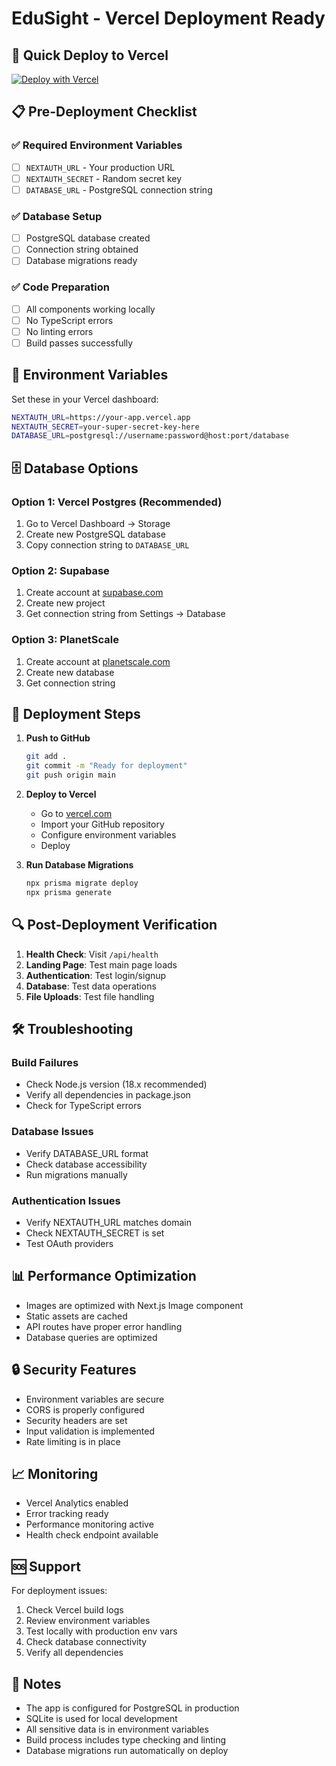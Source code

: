 # EduSight - Vercel Deployment Ready

## 🚀 Quick Deploy to Vercel

[![Deploy with Vercel](https://vercel.com/button)](https://vercel.com/new/clone?repository-url=https://github.com/your-username/edusight)

## 📋 Pre-Deployment Checklist

### ✅ Required Environment Variables
- [ ] `NEXTAUTH_URL` - Your production URL
- [ ] `NEXTAUTH_SECRET` - Random secret key
- [ ] `DATABASE_URL` - PostgreSQL connection string

### ✅ Database Setup
- [ ] PostgreSQL database created
- [ ] Connection string obtained
- [ ] Database migrations ready

### ✅ Code Preparation
- [ ] All components working locally
- [ ] No TypeScript errors
- [ ] No linting errors
- [ ] Build passes successfully

## 🔧 Environment Variables

Set these in your Vercel dashboard:

```bash
NEXTAUTH_URL=https://your-app.vercel.app
NEXTAUTH_SECRET=your-super-secret-key-here
DATABASE_URL=postgresql://username:password@host:port/database
```

## 🗄️ Database Options

### Option 1: Vercel Postgres (Recommended)
1. Go to Vercel Dashboard → Storage
2. Create new PostgreSQL database
3. Copy connection string to `DATABASE_URL`

### Option 2: Supabase
1. Create account at [supabase.com](https://supabase.com)
2. Create new project
3. Get connection string from Settings → Database

### Option 3: PlanetScale
1. Create account at [planetscale.com](https://planetscale.com)
2. Create new database
3. Get connection string

## 🚀 Deployment Steps

1. **Push to GitHub**
   ```bash
   git add .
   git commit -m "Ready for deployment"
   git push origin main
   ```

2. **Deploy to Vercel**
   - Go to [vercel.com](https://vercel.com)
   - Import your GitHub repository
   - Configure environment variables
   - Deploy

3. **Run Database Migrations**
   ```bash
   npx prisma migrate deploy
   npx prisma generate
   ```

## 🔍 Post-Deployment Verification

1. **Health Check**: Visit `/api/health`
2. **Landing Page**: Test main page loads
3. **Authentication**: Test login/signup
4. **Database**: Test data operations
5. **File Uploads**: Test file handling

## 🛠️ Troubleshooting

### Build Failures
- Check Node.js version (18.x recommended)
- Verify all dependencies in package.json
- Check for TypeScript errors

### Database Issues
- Verify DATABASE_URL format
- Check database accessibility
- Run migrations manually

### Authentication Issues
- Verify NEXTAUTH_URL matches domain
- Check NEXTAUTH_SECRET is set
- Test OAuth providers

## 📊 Performance Optimization

- Images are optimized with Next.js Image component
- Static assets are cached
- API routes have proper error handling
- Database queries are optimized

## 🔒 Security Features

- Environment variables are secure
- CORS is properly configured
- Security headers are set
- Input validation is implemented
- Rate limiting is in place

## 📈 Monitoring

- Vercel Analytics enabled
- Error tracking ready
- Performance monitoring active
- Health check endpoint available

## 🆘 Support

For deployment issues:
1. Check Vercel build logs
2. Review environment variables
3. Test locally with production env vars
4. Check database connectivity
5. Verify all dependencies

## 📝 Notes

- The app is configured for PostgreSQL in production
- SQLite is used for local development
- All sensitive data is in environment variables
- Build process includes type checking and linting
- Database migrations run automatically on deploy
